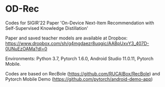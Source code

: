 # OD-Rec
Codes for SIGIR'22 Paper 'On-Device Next-Item Recommendation with Self-Supervised Knowledge Distillation'

Paper and saved teacher models are available at Dropbox: https://www.dropbox.com/sh/g4mgdaezr8uqgic/AABpUxvY3_407D-0UNuEzOAMa?dl=0

Environments: Python 3.7, Pytorch 1.6.0, Android Studio 11.0.11, Pytorch Mobile.

Codes are based on RecBole (https://github.com/RUCAIBox/RecBole) and Pytorch Mobile Demo (https://github.com/pytorch/android-demo-app)
